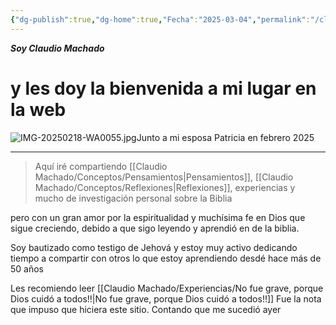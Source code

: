 ```yaml
---
{"dg-publish":true,"dg-home":true,"Fecha":"2025-03-04","permalink":"/claudio-machado/inicio/por-algo-hay-que-empezar/","tags":["gardenEntry"],"dgPassFrontmatter":true}
---
```



***Soy Claudio Machado***
# y les doy la bienvenida a mi lugar en la web


![IMG-20250218-WA0055.jpg](/img/user/Personal/Im%C3%A1genes/IMG-20250218-WA0055.jpg)Junto a mi esposa Patricia en febrero 2025

---

>Aquí iré compartiendo [[Claudio Machado/Conceptos/Pensamientos\|Pensamientos]], [[Claudio Machado/Conceptos/Reflexiones\|Reflexiones]], experiencias y mucho de investigación personal sobre la Biblia 

pero con un gran amor por la espiritualidad y muchísima fe en Dios que sigue creciendo, debido a que sigo leyendo y aprendió en de la biblia.

Soy bautizado como testigo de Jehová y estoy muy activo dedicando tiempo a compartir con otros lo que estoy aprendiendo desdé hace más de 50 años 



Les recomiendo leer [[Claudio Machado/Experiencias/No fue grave, porque Dios cuidó a todos!!\|No fue grave, porque Dios cuidó a todos!!]] Fue la nota que impuso que hiciera este sitio. Contando que me sucedió ayer 
 

